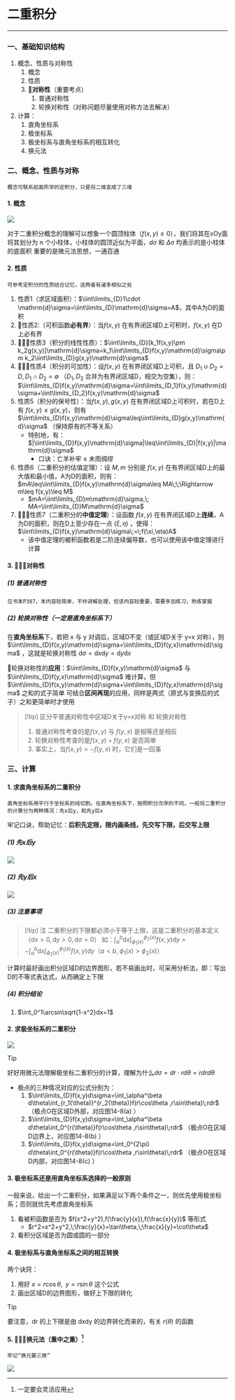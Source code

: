 # 二重积分

---

### 一、基础知识结构

1. 概念、性质与对称性
	1. 概念
	2. 性质
	3. 🌟**对称性**（重要考点）
		1. 普通对称性
		2. 轮换对称性（对称问题尽量使用对称方法去解决）
2. 计算：
	1. 直角坐标系
	2. 极坐标系
	3. 极坐标系与直角坐标系的相互转化
	4. 换元法

### 二、概念、性质与对称

```
概念可联系前面所学的定积分，只是将二维变成了三维
```
#### 1. 概念

![](assets/9baf33dfb02c81b517611373e50f06d0.jpg)

对于二重积分概念的理解可以想象一个圆顶柱体（$f(x,y)\geq 0$），我们将其在xOy面将其划分为 n 个小柱体，小柱体的圆顶近似为平面，$d\sigma$ 和 $\Delta\sigma$ 均表示的是小柱体的底面积
	重要的是微元法思想，一通百通

#### 2. 性质

```
可参考定积分的性质结合记忆，这两者有诸多相似之处
```
1. 性质1（求区域面积）：$\iint\limits_{D}1\cdot \mathrm{d}\sigma=\iint\limits_{D}\mathrm{d}\sigma=A$，其中A为D的面积
2. 🌟性质2:（可积函数**必有界**）：当$f(x,y)$ 在有界闭区域D上可积时，$f(x,y)$ 在D上必有界
3. 🌟🌟🌟性质3（积分的线性性质）：$\iint\limits_{D}[k_1f(x,y)\pm k_2g(x,y)]\mathrm{d}\sigma=k_1\iint\limits_{D}f(x,y)\mathrm{d}\sigma\pm k_2\iint\limits_{D}g(x,y)\mathrm{d}\sigma$ 
4. 🌟🌟🌟性质4（积分的可加性）：设$f(x,y)$ 在有界闭区域D上可积，且 $D_1\cup D_2=D,D_1\cap D_2=\emptyset$ （$D_1,D_2$ 合并为有界闭区域D，相交为空集），则： $\iint\limits_{D}f(x,y)\mathrm{d}\sigma=\iint\limits_{D_1}f(x,y)\mathrm{d}\sigma+\iint\limits_{D_2}f(x,y)\mathrm{d}\sigma$  
5. 性质5（积分的保号性）：当$f(x,y),g(x,y)$ 在有界闭区域D上可积时，若在D上有 $f(x,y)\leq g(x,y)$，则有 $\iint\limits_{D}f(x,y)\mathrm{d}\sigma\leq\iint\limits_{D}g(x,y)\mathrm{d}\sigma$ （保持原有的不等关系）
	- 特别地，有：$|\iint\limits_{D}f(x,y)\mathrm{d}\sigma|\leq\iint\limits_{D}|f(x,y)|\mathrm{d}\sigma$ 
		- 口诀：亡羊补牢 $\leq$ 未雨绸缪
6. 性质6（二重积分的估值定理）：设 $M,m$ 分别是 $f(x,y)$ 在有界闭区域D上的最大值和最小值，A为D的面积，则有：$mA\leq\iint\limits_{D}f(x,y)\mathrm{d}\sigma\leq MA\;\;\Rightarrow m\leq f(x,y)\leq M$ 
	- $mA=\iint\limits_{D}m\mathrm{d}\sigma,\; MA=\iint\limits_{D}M\mathrm{d}\sigma$
7. 🌟🌟🌟性质7（二重积分的**中值定理**）：设函数 $f(x,y)$ 在有界闭区域D上**连续**，A为D的面积，则在D上至少存在一点 $(\xi,\eta)$ ，使得：$\iint\limits_{D}f(x,y)\mathrm{d}\sigma\;=\;f(\xi,\eta)A$ 
	- 该中值定理的被积函数若是二阶连续偏导数，也可以使用该中值定理进行计算

#### 3. 🌟🌟🌟对称性
##### (1) 普通对称性

```
见书本P387，本内容较简单，不作讲解处理，但该内容较重要，需要多加练习，熟练掌握
```
##### (2) 轮换对称性（一定是直角坐标系下）

在**直角坐标系**下，若把 x 与 y 对调后，区域D不变（或区域D关于 y=x 对称），则 $\iint\limits_{D}f(x,y)\mathrm{d}\sigma=\iint\limits_{D}f(y,x)\mathrm{d}\sigma$ ，这就是轮换对称性
	$\mathrm{d}\sigma=\mathrm{d}x\mathrm{d}y=\mathrm{d}y\mathrm{d}x$

🌟轮换对称性的**应用**：$\iint\limits_{D}f(x,y)\mathrm{d}\sigma$ 与 $\iint\limits_{D}f(y,x)\mathrm{d}\sigma$ 难计算，但$\iint\limits_{D}f(x,y)\mathrm{d}\sigma+\iint\limits_{D}f(y,x)\mathrm{d}\sigma$ 之和的式子简单
	可结合**区间再现**的应用，同样是两式（原式与变换后的式子）之和更简单时才使用

>[!tip] 区分平普通对称性中区域D关于y=x对称 和 轮换对称性
>1. 普通对称性考查的是$f(x,y)$ 与 $f(y,x)$ 是相等还是相反
>2. 轮换对称性考查的是$f(x,y)+f(y,x)$ 是否简单
>3. 事实上，当$f(x,y)=-f(y,x)$ 时，它们是一回事

### 三、计算
#### 1. 求直角坐标系的二重积分
```
直角坐标系用平行于坐标系的线切割。在直角坐标系下，按照积分次序的不同，一般将二重积分的计算分为两种情况：先x后y，和先y后x
```

牢记口诀，帮助记忆：**后积先定限，限内画条线，先交写下限，后交写上限**
##### (1) 先x后y

![](assets/a6d69c6e0277e5d3725680b1eab85bac.jpg)
##### (2) 先y后x

![](assets/f3d5d8e2354a6a04e07bf31b6782eccc.jpg)

##### (3) 注意事项

>[!tip] 注
>二重积分的下限都必须小于等于上限，这是二重积分的基本定义（$\mathrm{d}x>0,\mathrm{d}y>0,\mathrm{d}\sigma >0$）
>如：$\int_a^b\mathrm{d}x\int_{\phi_1(x)}^{\phi_2(x)}f(x,y)\mathrm{d}y=-\int_a^b\mathrm{d}x\int_{\phi_2(x)}^{\phi_1(x)}f(x,y)\mathrm{d}y$（$a<b,\;\phi_1(x)>\phi_2(x)$）

计算时最好画出积分区域D的边界图形，若不易画出时，可采用分析法，即：写出D的不等式表达式，从而确定上下限

##### (4) 积分结论

1. $\int_0^1\arcsin\sqrt{1-x^2}dx=1$
#### 2. 求极坐标系的二重积分

![](assets/b589280489493a6034929ffac73755fa.jpg)

>[!tip]
>好好用微元法理解极坐标二重积分的计算，理解为什么$d\sigma=dr\cdot rd\theta=rdrd\theta$

- 极点的三种情况对应的公式分别为：
	1. $\iint\limits_{D}f(x,y)d\sigma=\int_\alpha^\beta d\theta\int_{r_1(\theta)}^{r_2(\theta)}f(r\cos\theta ,r\sin\theta)\;rdr$ （极点O在区域D外部，对应图14-8(a) ）
	2. $\iint\limits_{D}f(x,y)d\sigma=\int_\alpha^\beta d\theta\int_0^{r(\theta)}f(r\cos\theta ,r\sin\theta)\;rdr$ （极点O在区域D边界上，对应图14-8(b) ）
	3. $\iint\limits_{D}f(x,y)d\sigma=\int_0^{2\pi} d\theta\int_0^{r(\theta)}f(r\cos\theta ,r\sin\theta)\;rdr$ （极点O在区域D内部，对应图14-8(c) ）

#### 3. 极坐标系还是用直角坐标系选择的一般原则

一般来说，给出一个二重积分，如果满足以下两个条件之一，则优先使用极坐标系；否则就优先考虑直角坐标系
1. 看被积函数是否为 $f(x^2+y^2),f(\frac{y}{x}),f(\frac{x}{y})$ 等形式
	- $r^2=x^2+y^2,\;\frac{y}{x}=\tan\theta,\;\frac{x}{y}=\cot\theta$
2. 看积分区域是否为圆或圆的一部分
#### 4. 极坐标系与直角坐标系之间的相互转换

两个诀窍：
1. 用好 $x=r\cos\theta,\;\;y=r\sin\theta$ 这个公式
2. 画出区域D的边界图形，做好上下限的转化

>[!tip]
>要注意，dr 的上下限是由 dxdy 的边界转化而来的，有关 $r(\theta)$ 的函数

#### 5. 🌟🌟🌟**换元法**（重中之重）[^1]

```
牢记“换元要三换”
```
![](assets/86499cf0359a504e57b72bcf93be140a.jpg)









[^1]: 一定要会灵活应用

